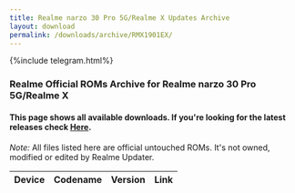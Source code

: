 ```yaml
---
title: Realme narzo 30 Pro 5G/Realme X Updates Archive
layout: download
permalink: /downloads/archive/RMX1901EX/
---
```


{%include telegram.html%}

<div class="col-12 mx-auto">
    <h3 class="title bg-light p-2 rounded">Realme Official ROMs Archive for Realme narzo 30 Pro 5G/Realme X</h3>
    <h4>This page shows all available downloads. If you're looking for the latest releases check
        <a href="/downloads/latest/RMX1901EX/">Here</a>.</h4>
    <p><i>Note: </i>All files listed here are official untouched ROMs.
        It's not owned, modified or edited by Realme Updater.</p>
    <div class="table-responsive-md" id="table-wrapper">
        <table id="downloads" class="display dt-responsive compact table table-striped table-hover table-sm">
            <thead class="thead-dark">
                <tr>
                    <th>Device</th>
                    <th>Codename</th>
                    <th>Version</th>
                    <th>Link</th>
                </tr>
            </thead>
            <script>loadArchive("RMX1901EX")</script>
        </table>
    </div>
</div>